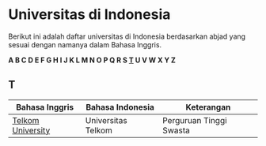 # Universitas di Indonesia
Berikut ini adalah daftar universitas di Indonesia berdasarkan abjad yang sesuai dengan namanya dalam Bahasa Inggris.

**A B C D E F G H I J K L M N O P Q R S [T](#t) U V W X Y Z**

## T
 Bahasa Inggris | Bahasa Indonesia | Keterangan |
|---------------|------------------|------|
| [Telkom University](telkom-university) | Universitas Telkom | Perguruan Tinggi Swasta |
